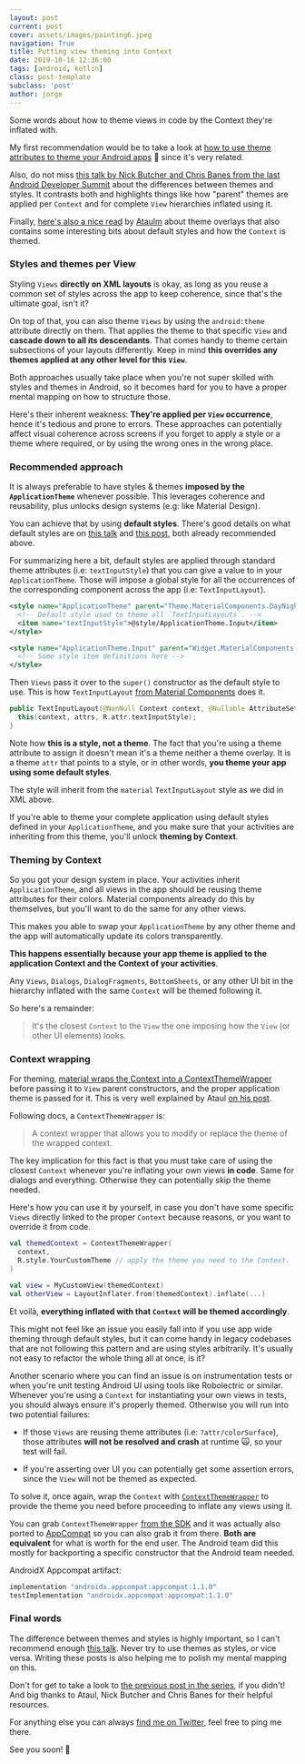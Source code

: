 ```yaml
---
layout: post
current: post
cover: assets/images/painting6.jpeg
navigation: True
title: Putting view theming into Context
date: 2019-10-16 12:36:00
tags: [android, kotlin]
class: post-template
subclass: 'post'
author: jorge
---
```


Some words about how to theme views in code by the Context they're inflated with.

My first recommendation would be to take a look at [how to use theme attributes to theme your Android apps](https://jorgecastillo.dev/dependency-inversion-on-android-theming) 🎨 since it's very related.

Also, do not miss [this talk by Nick Butcher and Chris Banes from the last Android Developer Summit](https://www.youtube.com/watch?v=Owkf8DhAOSo) about the differences between themes and styles. It contrasts both and highlights things like how "parent" themes are applied per `Context` and for complete `View` hierarchies inflated using it.

Finally, [here's also a nice read](https://ataulm.com/2019/10/14/material-theme-overlay/) by [Ataulm](https://twitter.com/ataulm) about theme overlays that also contains some interesting bits about default styles and how the `Context` is themed.

### Styles and themes per View

Styling `Views` **directly on XML layouts** is okay, as long as you reuse a common set of styles across the app to keep coherence, since that's the ultimate goal, isn't it?

On top of that, you can also theme `Views` by using the `android:theme` attribute directly on them. That applies the theme to that specific `View` and **cascade down to all its descendants**. That comes handy to theme certain subsections of your layouts differently. Keep in mind **this overrides any themes applied at any other level for this `View`**.

Both approaches usually take place when you're not super skilled with styles and themes in Android, so it becomes hard for you to have a proper mental mapping on how to structure those.

Here's their inherent weakness: **They're applied per `View` occurrence**, hence it's tedious and prone to errors. These approaches can potentially affect visual coherence across screens if you forget to apply a style or a theme where required, or by using the wrong ones in the wrong place.

### Recommended approach

It is always preferable to have styles & themes **imposed by the `ApplicationTheme`** whenever possible. This leverages coherence and reusability, plus unlocks design systems (e.g: like Material Design).

You can achieve that by using **default styles**. There's good details on what default styles are on [this talk](https://www.youtube.com/watch?v=Owkf8DhAOSo) and [this post](https://ataulm.com/2019/10/14/material-theme-overlay/), both already recommended above.

For summarizing here a bit, default styles are applied through standard theme attributes (i.e: `textInputStyle`) that you can give a value to in your `ApplicationTheme`. Those will impose a global style for all the occurrences of the corresponding component across the app (i.e: `TextInputLayout`).

```xml
<style name="ApplicationTheme" parent="Theme.MaterialComponents.DayNight">
  <!-- Default style used to theme all `TextInputLayouts`. -->
  <item name="textInputStyle">@style/ApplicationTheme.Input</item>
</style>

<style name="ApplicationTheme.Input" parent="Widget.MaterialComponents.TextInputLayout.FilledBox">
  <!-- Some style item definitions here -->
</style>
```

Then `Views` pass it over to the `super()` constructor as the default style to use. This is how `TextInputLayout` [from Material Components](https://github.com/material-components/material-components-android/blob/e2eec4aca1795c2795f52098e391c85ccc95a1a4/lib/java/com/google/android/material/textfield/TextInputLayout.java#L383) does it.

```kotlin
public TextInputLayout(@NonNull Context context, @Nullable AttributeSet attrs) {
  this(context, attrs, R.attr.textInputStyle);
}
```

Note how **this is a style, not a theme**. The fact that you're using a theme attribute to assign it doesn't mean it's a theme neither a theme overlay. It is a theme `attr` that points to a style, or in other words, **you theme your app using some default styles**.

 The style will inherit from the `material` `TextInputLayout` style as we did in XML above.

If you're able to theme your complete application using default styles defined in your `ApplicationTheme`, and you make sure that your activities are inheriting from this theme, you'll unlock **theming by Context**.

### Theming by Context

So you got your design system in place. Your activities inherit `ApplicationTheme`, and all views in the app should be reusing theme attributes for their colors. Material components already do this by themselves, but you'll want to do the same for any other views.

This makes you able to swap your `ApplicationTheme` by any other theme and the app will automatically update its colors transparently.

**This happens essentially because your app theme is applied to the application Context and the Context of your activities**. 

Any `Views`, `Dialogs`, `DialogFragments`, `BottomSheets`, or any other UI bit in the hierarchy inflated with the same `Context` will be themed following it.

So here's a remainder:

> It's the closest `Context` to the `View` the one imposing how the `View` (or other UI elements) looks.

### Context wrapping

For theming, [material wraps the Context into a ContextThemeWrapper](https://github.com/material-components/material-components-android/blob/4e239315a857189c24e6dbe489115512c1d24762/lib/java/com/google/android/material/theme/overlay/MaterialThemeOverlay.java#L75) before passing it to `View` parent constructors, and the proper application theme is passed for it. This is very well explained by Ataul [on his post](https://ataulm.com/2019/10/14/material-theme-overlay/).

Following docs, a `ContextThemeWrapper` is:

> A context wrapper that allows you to modify or replace the theme of the wrapped context.

The key implication for this fact is that you must take care of using the closest `Context` whenever you're inflating your own views **in code**. Same for dialogs and everything. Otherwise they can potentially skip the theme needed.

Here's how you can use it by yourself, in case you don't have some specific `Views` directly linked to the proper `Context` because reasons, or you want to override it from code.

```kotlin
val themedContext = ContextThemeWrapper(
  context,
  R.style.YourCustomTheme // apply the theme you need to the Context.
)

val view = MyCustomView(themedContext)
val otherView = LayoutInflater.from(themedContext).inflate(...)
```

Et voilà, **everything inflated with that `Context` will be themed accordingly**.

This might not feel like an issue you easily fall into if you use app wide theming through default styles, but it can come handy in legacy codebases that are not following this pattern and are using styles arbitrarily. It's usually not easy to refactor the whole thing all at once, is it?

Another scenario where you can find an issue is on instrumentation tests or when you're unit testing Android UI using tools like Robolectric or similar. Whenever you're using a `Context` for instantiating your own views in tests, you should always ensure it's properly themed. Otherwise you will run into two potential failures:

* If those `Views` are reusing theme attributes (i.e: `?attr/colorSurface`), those attributes **will not be resolved and crash** at runtime 🙀, so your test will fail.

* If you're asserting over UI you can potentially get some assertion errors, since the `View` will not be themed as expected.

To solve it, once again, wrap the `Context` with [`ContextThemeWrapper`](https://developer.android.com/reference/androidx/appcompat/view/ContextThemeWrapper) to provide the theme you need before proceeding to inflate any views using it.

You can grab `ContextThemeWrapper` [from the SDK](https://developer.android.com/reference/android/view/ContextThemeWrapper) and it was actually also ported to [AppCompat](https://developer.android.com/reference/androidx/appcompat/view/ContextThemeWrapper) so you can also grab it from there. **Both are equivalent** for what is worth for the end user. The Android team did this mostly for backporting a specific constructor that the Android team needed.

AndroidX Appcompat artifact:

```groovy
implementation "androidx.appcompat:appcompat:1.1.0"
testImplementation "androidx.appcompat:appcompat:1.1.0"
```

### Final words

The difference between themes and styles is highly important, so I can't recommend enough [this talk](https://www.youtube.com/watch?v=Owkf8DhAOSo). Never try to use themes as styles, or vice versa. Writing these posts is also helping me to polish my mental mapping on this.

Don't for get to take a look to [the previous post in the series](https://jorgecastillo.dev/dependency-inversion-on-android-theming), if you didn't! And big thanks to Ataul, Nick Butcher and Chris Banes for their helpful resources.

For anything else you can always [find me on Twitter](https://twitter.com/JorgeCastilloPR), feel free to ping me there.

See you soon! 👋
